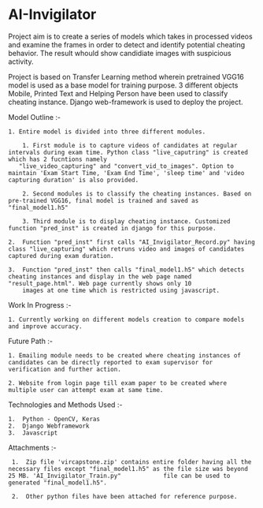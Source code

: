 # AI-Invigilator

Project aim is to create a series of models which takes in processed videos and examine the frames in order to detect and identify potential cheating behavior. The result whould show candidiate images with suspicious activity.

Project is based on Transfer Learning method wherein pretrained VGG16 model is used as a base model for training purpose. 3 different objects Mobile, Printed Text and Helping Person have been used to classify cheating instance. Django web-framework is used to deploy the project.


Model Outline :-

    1. Entire model is divided into three different modules. 
    
        1. First module is to capture videos of candidates at regular intervals during exam time. Python class "live_caputring" is created which has 2 fucntions namely
       "live_video_capturing" and "convert_vid_to_images". Option to maintain 'Exam Start Time, 'Exam End Time', 'sleep time' and 'video capturing duration' is also provided.
       
        2. Second modules is to classify the cheating instances. Based on pre-trained VGG16, final model is trained and saved as "final_model1.h5"
    
        3. Third module is to display cheating instance. Customized function "pred_inst" is created in django for this purpose.

    2.  Function "pred_inst" first calls "AI_Invigilator_Record.py" having class "live_capturing" which retruns video and images of candidates captured during exam duration.

    3.  Function "pred_inst" then calls "final_model1.h5" which detects cheating instances and display in the web page named "result_page.html". Web page currently shows only 10
        images at one time which is restricted using javascript.
    
    

Work In Progress :-

    1. Currently working on different models creation to compare models and improve accuracy.


Future Path :-

    1. Emailing module needs to be created where cheating instances of candidates can be directly reported to exam supervisor for verification and further action.

    2. Website from login page till exam paper to be created where multiple user can attempt exam at same time.


Technologies and Methods Used :-

    1.  Python - OpenCV, Keras
    2.  Django Webframework
    3.  Javascript


Attachments :-

     1.  Zip file 'vircapstone.zip' contains entire folder having all the necessary files except "final_model1.h5" as the file size was beyond 25 MB. 'AI_Invigilator_Train.py"            file can be used to generated "final_model1.h5".

     2.  Other python files have been attached for reference purpose.
